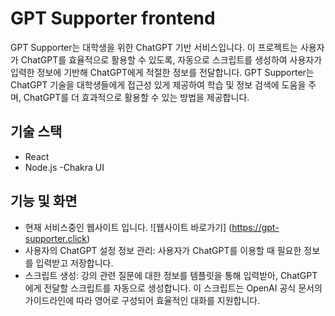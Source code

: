 # GPT Supporter frontend

GPT Supporter는 대학생을 위한 ChatGPT 기반 서비스입니다. 이 프로젝트는 사용자가 ChatGPT를 효율적으로 활용할 수 있도록, 자동으로 스크립트를 생성하여 사용자가 입력한 정보에 기반해 ChatGPT에게 적절한 정보를 전달합니다.
GPT Supporter는 ChatGPT 기술을 대학생들에게 접근성 있게 제공하여 학습 및 정보 검색에 도움을 주며, ChatGPT를 더 효과적으로 활용할 수 있는 방법을 제공합니다.

## 기술 스택
- React
- Node.js
 -Chakra UI

## 기능 및 화면
- 현재 서비스중인 웹사이트 입니다. ![웹사이트 바로가기] (https://gpt-supporter.click)
- 사용자의 ChatGPT 설정 정보 관리: 사용자가 ChatGPT를 이용할 때 필요한 정보를 입력받고 저장합니다.
- 스크립트 생성: 강의 관련 질문에 대한 정보를 템플릿을 통해 입력받아, ChatGPT에게 전달할 스크립트를 자동으로 생성합니다. 이 스크립트는 OpenAI 공식 문서의 가이드라인에 따라 영어로 구성되어 효율적인 대화를 지원합니다.
